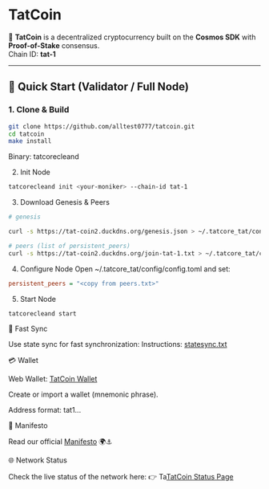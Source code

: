# TatCoin

🚀 **TatCoin** is a decentralized cryptocurrency built on the **Cosmos SDK** with **Proof-of-Stake** consensus.  
Chain ID: **tat-1**

---

## 🌊 Quick Start (Validator / Full Node)

### 1. Clone & Build
```bash
git clone https://github.com/alltest0777/tatcoin.git
cd tatcoin
make install
```

Binary: tatcorecleand

2. Init Node
```bash
tatcorecleand init <your-moniker> --chain-id tat-1
```
3. Download Genesis & Peers
```bash
# genesis

curl -s https://tat-coin2.duckdns.org/genesis.json > ~/.tatcore_tat/config/genesis.json

# peers (list of persistent_peers)
curl -s https://tat-coin2.duckdns.org/join-tat-1.txt > ~/.tatcore_tat/config/peers.txt
```
4. Configure Node
Open ~/.tatcore_tat/config/config.toml and set:
```ini
persistent_peers = "<copy from peers.txt>"
```
5. Start Node
```bash
tatcorecleand start
```
🔄 Fast Sync

Use state sync for fast synchronization:
Instructions: [statesync.txt](https://tat-coin2.duckdns.org/statesync.txt)

💳 Wallet

Web Wallet: [TatCoin Wallet](https://tat-coin2.duckdns.org/wallet)

Create or import a wallet (mnemonic phrase).

Address format: tat1...

📜 Manifesto

Read our official [Manifesto](./MANIFESTO.md)
 🌍⚓

🌐 Network Status

Check the live status of the network here:
👉 Ta[TatCoin Status Page](https://tat-coin2.duckdns.org)
